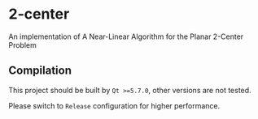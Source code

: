 # 2-center
An implementation of A Near-Linear Algorithm for the Planar 2-Center Problem

## Compilation
This project should be built by `Qt >=5.7.0`, other versions are not tested.

Please switch to `Release` configuration for higher performance.
